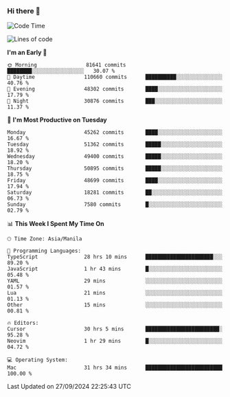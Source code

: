 ### Hi there 👋

<!--START_SECTION:waka-->
![Code Time](http://img.shields.io/badge/Code%20Time-5%2C603%20hrs%2026%20mins-blue)

![Lines of code](https://img.shields.io/badge/From%20Hello%20World%20I%27ve%20Written-119.9%20million%20lines%20of%20code-blue)

**I'm an Early 🐤** 

```text
🌞 Morning                81641 commits       ████████░░░░░░░░░░░░░░░░░   30.07 % 
🌆 Daytime                110660 commits      ██████████░░░░░░░░░░░░░░░   40.76 % 
🌃 Evening                48302 commits       ████░░░░░░░░░░░░░░░░░░░░░   17.79 % 
🌙 Night                  30876 commits       ███░░░░░░░░░░░░░░░░░░░░░░   11.37 % 
```
📅 **I'm Most Productive on Tuesday** 

```text
Monday                   45262 commits       ████░░░░░░░░░░░░░░░░░░░░░   16.67 % 
Tuesday                  51362 commits       █████░░░░░░░░░░░░░░░░░░░░   18.92 % 
Wednesday                49400 commits       █████░░░░░░░░░░░░░░░░░░░░   18.20 % 
Thursday                 50895 commits       █████░░░░░░░░░░░░░░░░░░░░   18.75 % 
Friday                   48699 commits       ████░░░░░░░░░░░░░░░░░░░░░   17.94 % 
Saturday                 18281 commits       ██░░░░░░░░░░░░░░░░░░░░░░░   06.73 % 
Sunday                   7580 commits        █░░░░░░░░░░░░░░░░░░░░░░░░   02.79 % 
```


📊 **This Week I Spent My Time On** 

```text
🕑︎ Time Zone: Asia/Manila

💬 Programming Languages: 
TypeScript               28 hrs 10 mins      ██████████████████████░░░   89.20 % 
JavaScript               1 hr 43 mins        █░░░░░░░░░░░░░░░░░░░░░░░░   05.48 % 
YAML                     29 mins             ░░░░░░░░░░░░░░░░░░░░░░░░░   01.57 % 
Lua                      21 mins             ░░░░░░░░░░░░░░░░░░░░░░░░░   01.13 % 
Other                    15 mins             ░░░░░░░░░░░░░░░░░░░░░░░░░   00.81 % 

🔥 Editors: 
Cursor                   30 hrs 5 mins       ████████████████████████░   95.28 % 
Neovim                   1 hr 29 mins        █░░░░░░░░░░░░░░░░░░░░░░░░   04.72 % 

💻 Operating System: 
Mac                      31 hrs 34 mins      █████████████████████████   100.00 % 
```


 Last Updated on 27/09/2024 22:25:43 UTC
<!--END_SECTION:waka-->


<!--
**rad182/rad182** is a ✨ _special_ ✨ repository because its `README.md` (this file) appears on your GitHub profile.

Here are some ideas to get you started:

- 🔭 I’m currently working on ...
- 🌱 I’m currently learning ...
- 👯 I’m looking to collaborate on ...
- 🤔 I’m looking for help with ...
- 💬 Ask me about ...
- 📫 How to reach me: ...
- 😄 Pronouns: ...
- ⚡ Fun fact: ...
-->
